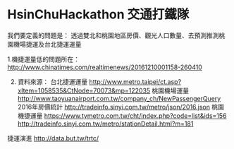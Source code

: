 # HsinChuHackathon 交通打鐵隊

我們要定義的問題是：
透過雙北和桃園地區房價、觀光人口數量、去預測推測桃園機場捷運及台北捷運運量


1.機捷運量低的問題所在：
http://www.chinatimes.com/realtimenews/20161210001158-260410


2. 資料來源：
台北捷運運量
http://www.metro.taipei/ct.asp?xItem=1058535&CtNode=70073&mp=122035
桃園機場運量
http://www.taoyuanairport.com.tw/company_ch/NewPassengerQuery
2016年房價統計
http://tradeinfo.sinyi.com.tw/metro/json/2016.json
桃園機捷運量
https://www.tymetro.com.tw/cht/index.php?code=list&ids=156
http://tradeinfo.sinyi.com.tw/metro/stationDetail.html?m=181

捷運演進
http://data.but.tw/trtc/





